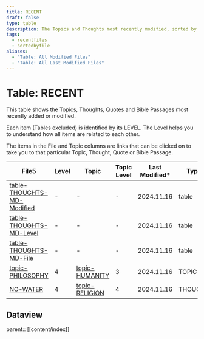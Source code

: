 ```yaml
---
title: RECENT
draft: false
type: table
description: The Topics and Thoughts most recently modified, sorted by File.
tags:
  - recentfiles
  - sortedbyfile
aliases:
  - "Table: All Modified Files"
  - "Table: All Last Modified Files"
---
```

# Table: RECENT
This table shows the Topics, Thoughts, Quotes and Bible Passages most recently added or modified.

Each item (Tables excluded) is identified by its LEVEL. The Level helps you to understand how all items are related to each other.

The items in the File and Topic columns are links that can be clicked on to take you to that particular Topic, Thought, Quote or Bible Passage.

  

|File5|Level|Topic|Topic Level|Last Modified*|Type|
|---|---|---|---|---|---|
|[table-THOUGHTS-MD-Modified](/Tables/table-THOUGHTS-MD-Modified.md)|-|-|-|2024.11.16|table|
|[table-THOUGHTS-MD-Level](/Tables/table-THOUGHTS-MD-Level.md)|-|-|-|2024.11.16|table|
|[table-THOUGHTS-MD-File](/Tables/table-THOUGHTS-MD-File.md)|-|-|-|2024.11.16|table|
|[topic-PHILOSOPHY](/TOPICS/topic-PHILOSOPHY.md)|4|[topic-HUMANITY](/TOPICS/topic-HUMANITY.md)|3|2024.11.16|TOPIC|
|[NO-WATER](/THOUGHTS/n/NO-WATER.md)|4|[topic-RELIGION](/TOPICS/topic-RELIGION.md)|4|2024.11.16|THOUGHT|

## Dataview
parent:: [[content/index]]